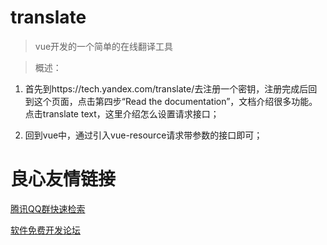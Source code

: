 # translate

> vue开发的一个简单的在线翻译工具

> 概述：
1. 首先到https://tech.yandex.com/translate/去注册一个密钥，注册完成后回到这个页面，点击第四步“Read the documentation”，文档介绍很多功能。点击translate text，这里介绍怎么设置请求接口；

1. 回到vue中，通过引入vue-resource请求带参数的接口即可；



 # 良心友情链接

[腾讯QQ群快速检索](http://u.720life.cn/s/8cf73f7c)

[软件免费开发论坛](http://u.720life.cn/s/bbb01dc0)